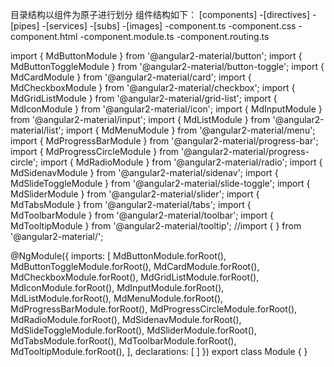 目录结构以组件为原子进行划分
组件结构如下：
[components]
-[directives]
-[pipes]
-[services]
-[subs]
-[images]
-component.ts
-component.css
-component.html
-component.module.ts
-component.routing.ts

import { MdButtonModule } from '@angular2-material/button';
import { MdButtonToggleModule } from '@angular2-material/button-toggle';
import { MdCardModule } from '@angular2-material/card';
import { MdCheckboxModule } from '@angular2-material/checkbox';
import { MdGridListModule } from '@angular2-material/grid-list';
import { MdIconModule } from '@angular2-material/icon';
import { MdInputModule } from '@angular2-material/input';
import { MdListModule } from '@angular2-material/list';
import { MdMenuModule } from '@angular2-material/menu';
import { MdProgressBarModule } from '@angular2-material/progress-bar';
import { MdProgressCircleModule } from '@angular2-material/progress-circle';
import { MdRadioModule } from '@angular2-material/radio';
import { MdSidenavModule } from '@angular2-material/sidenav';
import { MdSlideToggleModule } from '@angular2-material/slide-toggle';
import { MdSliderModule } from '@angular2-material/slider';
import { MdTabsModule } from '@angular2-material/tabs';
import { MdToolbarModule } from '@angular2-material/toolbar';
import { MdTooltipModule } from '@angular2-material/tooltip';
//import {  } from '@angular2-material/';

@NgModule({
	imports: [
		MdButtonModule.forRoot(),
		MdButtonToggleModule.forRoot(),
		MdCardModule.forRoot(),
		MdCheckboxModule.forRoot(),
		MdGridListModule.forRoot(),
		MdIconModule.forRoot(),
		MdInputModule.forRoot(),
		MdListModule.forRoot(),
		MdMenuModule.forRoot(),
		MdProgressBarModule.forRoot(),
		MdProgressCircleModule.forRoot(),
		MdRadioModule.forRoot(),
		MdSidenavModule.forRoot(),
		MdSlideToggleModule.forRoot(),
		MdSliderModule.forRoot(),
		MdTabsModule.forRoot(),
		MdToolbarModule.forRoot(),
		MdTooltipModule.forRoot(),
	],
	declarations: [
	]
})
export class Module { }
		